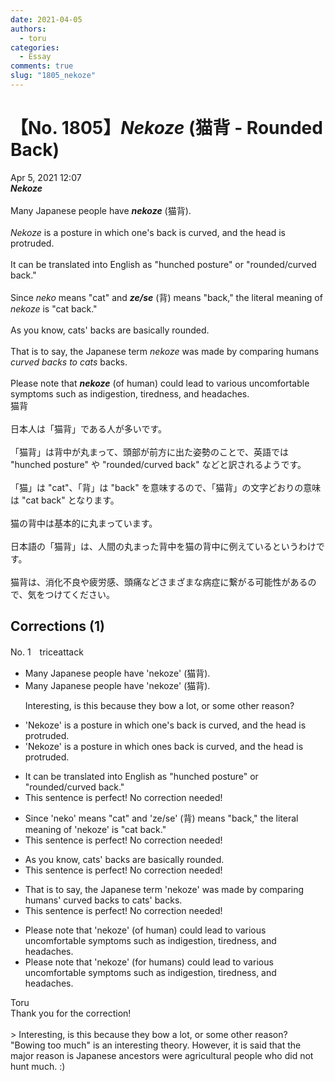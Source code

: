 ```yaml
---
date: 2021-04-05
authors:
  - toru
categories:
  - Essay
comments: true
slug: "1805_nekoze"
---
```


# 【No. 1805】<strong><em>Nekoze</strong></em> (猫背 - Rounded Back)
<div class="date">Apr 5, 2021 12:07</div>
<div id="post"><div id="body_show_ori">
<strong><em>Nekoze</strong></em><br/><br/>Many Japanese people have <strong><em>nekoze</em></strong> (猫背).<br/><br/><em>Nekoze</em> is a posture in which one's back is curved, and the head is protruded. <br/><br/>It can be translated into English as "hunched posture" or "rounded/curved back."<br/><br/>Since <em>neko</em> means "cat" and <strong><em>ze/se</em></strong> (背) means "back," the literal meaning of <em>nekoze</em> is "cat back."<br/><br/>As you know, cats' backs are basically rounded.<br/><br/>That is to say, the Japanese term <em>nekoze</em> was made by comparing humans<em> curved backs to cats</em> backs.<br/><br/>Please note that <strong><em>nekoze</em></strong> (of human) could lead to various uncomfortable symptoms such as indigestion, tiredness, and headaches.
</div></div>

<!-- more -->

<div id="post_ja"><div id="body_show_mo">
猫背<br/><br/>日本人は「猫背」である人が多いです。<br/><br/>「猫背」は背中が丸まって、頭部が前方に出た姿勢のことで、英語では "hunched posture" や "rounded/curved back" などと訳されるようです。<br/><br/>「猫」は "cat"、「背」は "back" を意味するので、「猫背」の文字どおりの意味は "cat back" となります。<br/><br/>猫の背中は基本的に丸まっています。<br/><br/>日本語の「猫背」は、人間の丸まった背中を猫の背中に例えているというわけです。<br/><br/>猫背は、消化不良や疲労感、頭痛などさまざまな病症に繋がる可能性があるので、気をつけてください。
</div></div>

## Corrections (1)
<div id="block"><div class="first_name"> No. 1　<span class="just_name">triceattack</span></div><div id="block2">
<ul class="correction_field">
<li class="incorrect">Many Japanese people have 'nekoze' (猫背).</li>
<li class="corrected correct">
Many Japanese people have 'nekoze' (猫背).
<p class="correction_comment">Interesting, is this because they bow a lot, or some other reason?</p>
</li>
</ul>
<ul class="correction_field">
<li class="incorrect">'Nekoze' is a posture in which one's back is curved, and the head is protruded.</li>
<li class="corrected correct">
'Nekoze' is a posture in which ones back is curved, and the head is protruded.
</li>
</ul>
<ul class="correction_field">
<li class="incorrect">It can be translated into English as "hunched posture" or "rounded/curved back."</li>
<li class="corrected perfect">This sentence is perfect! No correction needed!</li>
</ul>
<ul class="correction_field">
<li class="incorrect">Since 'neko' means "cat" and 'ze/se' (背) means "back," the literal meaning of 'nekoze' is "cat back."</li>
<li class="corrected perfect">This sentence is perfect! No correction needed!</li>
</ul>
<ul class="correction_field">
<li class="incorrect">As you know, cats' backs are basically rounded.</li>
<li class="corrected perfect">This sentence is perfect! No correction needed!</li>
</ul>
<ul class="correction_field">
<li class="incorrect">That is to say, the Japanese term 'nekoze' was made by comparing humans' curved backs to cats' backs.</li>
<li class="corrected perfect">This sentence is perfect! No correction needed!</li>
</ul>
<ul class="correction_field">
<li class="incorrect">Please note that 'nekoze' (of human) could lead to various uncomfortable symptoms such as indigestion, tiredness, and headaches.</li>
<li class="corrected correct">
Please note that 'nekoze' (for humans) could lead to various uncomfortable symptoms such as indigestion, tiredness, and headaches.
</li>
</ul>
</div><div class="name"><span class="just_name">Toru</span><br>
Thank you for the correction!<br/><br/>&gt; Interesting, is this because they bow a lot, or some other reason?<br/>"Bowing too much" is an interesting theory. However, it is said that the major reason is Japanese ancestors were agricultural people who did not hunt much. :)
</div>
</div>
